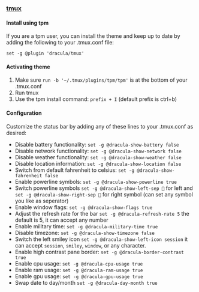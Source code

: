 ### [tmux](https://github.com/tmux/tmux/wiki)

#### Install using tpm

If you are a tpm user, you can install the theme and keep up to date by adding the following to your .tmux.conf file:

	set -g @plugin 'dracula/tmux'

#### Activating theme

1. Make sure  `run -b '~/.tmux/plugins/tpm/tpm'` is at the bottom of your .tmux.conf
2. Run tmux
3. Use the tpm install command: `prefix + I` (default prefix is ctrl+b)

#### Configuration

Customize the status bar by adding any of these lines to your .tmux.conf as desired:  
* Disable battery functionality: `set -g @dracula-show-battery false`
* Disable network functionality: `set -g @dracula-show-network false`
* Disable weather functionality: `set -g @dracula-show-weather false`
* Disable location information: `set -g @dracula-show-location false`
* Switch from default fahrenheit to celsius: `set -g @dracula-show-fahrenheit false`
* Enable powerline symbols: `set -g @dracula-show-powerline true`
* Switch powerline symbols `set -g @dracula-show-left-sep ` for left and `set -g @dracula-show-right-sep ` for right symbol (can set any symbol you like as seperator)
* Enable window flags: `set -g @dracula-show-flags true`
* Adjust the refresh rate for the bar `set -g @dracula-refresh-rate 5` the default is 5, it can accept any number
* Enable military time: `set -g @dracula-military-time true`
* Disable timezone: `set -g @dracula-show-timezone false`
* Switch the left smiley icon `set -g @dracula-show-left-icon session` it can accept `session`, `smiley`, `window`, or any character.
* Enable high contrast pane border: `set -g @dracula-border-contrast true`
* Enable cpu usage: `set -g @dracula-cpu-usage true`
* Enable ram usage: `set -g @dracula-ram-usage true`
* Enable gpu usage: `set -g @dracula-gpu-usage true`
* Swap date to day/month `set -g @dracula-day-month true`
